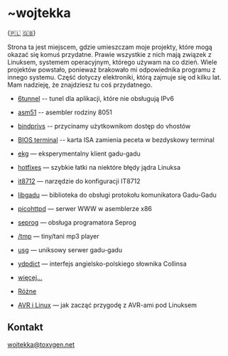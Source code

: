 ~wojtekka
=========

([🇵🇱](../pl/) [🇬🇧](../en/))

Strona ta jest miejscem, gdzie umieszczam moje projekty, które mogą okazać się komuś przydatne. Prawie wszystkie z nich mają związek z Linuksem, systemem operacyjnym, którego używam na co dzień. Wiele projektów powstało, ponieważ brakowało mi odpowiednika programu z innego systemu. Część dotyczy elektroniki, którą zajmuje się od kilku lat. Mam nadzieję, że znajdziesz tu coś przydatnego.

* [6tunnel](https://github.com/wojtekka/6tunnel) -- tunel dla aplikacji, które nie obsługują IPv6
* [asm51](https://github.com/wojtekka/asm51) -- asembler rodziny 8051
* [bindprivs](https://github.com/wojtekka/bindprivs) -- przycinamy użytkownikom dostęp do vhostów
* [BIOS terminal](https://github.com/wojtekka/bios-terminal) -- karta ISA zamienia peceta w bezdyskowy terminal
* [ekg](http://ekg.chmurka.net) — eksperymentalny klient gadu-gadu
* [hotfixes](../hotfixes/) — szybkie łatki na niektóre błędy jądra Linuksa
* [it8712](https://github.com/wojtekka/it8712) — narzędzie do konfiguracji IT8712
* [libgadu](http://libgadu.net/) — biblioteka do obsługi protokołu komunikatora Gadu-Gadu
* [picohttpd](https://github.com/wojtekka/picohttpd) — serwer WWW w asemblerze x86
* [seprog](https://github.com/wojtekka/seprog) — obsługa programatora Seprog
* [/tmp](../tmp/) — tiny/tani mp3 player
* [usg](https://github.com/wojtekka/usg) — uniksowy serwer gadu-gadu
* [ydpdict](https://github.com/wojtekka/ydpdict) — interfejs angielsko-polskiego słownika Collinsa
* [więcej...](https://github.com/wojtekka)

* [Różne](https://gist.github.com/wojtekka)

* [AVR i Linux](../avr/) — jak zacząć przygodę z AVR-ami pod Linuksem

Kontakt
-------

wојtеkkа@tоxygеn.nеt



